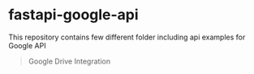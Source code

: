# fastapi-google-api
This repository contains few different folder including api examples for Google API

> Google Drive Integration